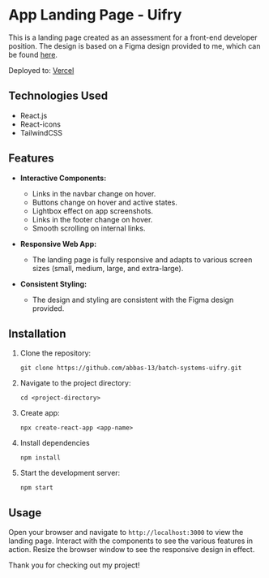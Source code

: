 # App Landing Page - Uifry

This is a landing page created as an assessment for a front-end developer position. The design is based on a Figma design provided to me, which can be found [here](https://www.figma.com/design/9DMhi8ykIzXvwr6Mu0S3ai/App-Landing-Page-Finance-Bank-Money-(Community)?node-id=0-1&t=hODtJJEhRpqwprIH-0).

Deployed to: [Vercel](https://uifry-landing-page-ikqtihcxf-abbas-projects-ce7343d1.vercel.app/)

## Technologies Used

- React.js
- React-icons
- TailwindCSS

## Features

- **Interactive Components:**
  - Links in the navbar change on hover.
  - Buttons change on hover and active states.
  - Lightbox effect on app screenshots.
  - Links in the footer change on hover.
  - Smooth scrolling on internal links.
  
- **Responsive Web App:**
  - The landing page is fully responsive and adapts to various screen sizes (small, medium, large, and extra-large).

- **Consistent Styling:**
  - The design and styling are consistent with the Figma design provided.

## Installation

1. Clone the repository:
   ```
   git clone https://github.com/abbas-13/batch-systems-uifry.git

2. Navigate to the project directory:
   ```
   cd <project-directory>
3. Create app:
   ```
   npx create-react-app <app-name>
4. Install dependencies
   ```
   npm install
5. Start the development server:
   ```
   npm start

## Usage

Open your browser and navigate to `http://localhost:3000` to view the landing page.
Interact with the components to see the various features in action.
Resize the browser window to see the responsive design in effect.



Thank you for checking out my project!
